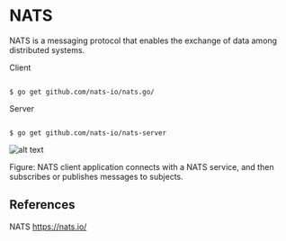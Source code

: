 # NATS

NATS is a messaging protocol that enables the exchange of data among distributed systems.

Client

```

$ go get github.com/nats-io/nats.go/

```

Server

```

$ go get github.com/nats-io/nats-server

```

![alt text](https://github.com/jylhakos/miscellaneous/blob/main/InternetOfThings/NATS/NATS.png?raw=true)

Figure: NATS client application connects with a NATS service, and then subscribes or publishes messages to subjects.

## References

NATS https://nats.io/
